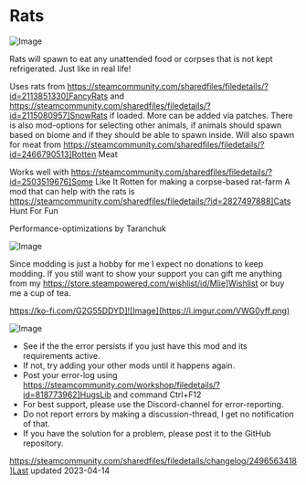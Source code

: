 # Rats

![Image](https://i.imgur.com/iCj5o7O.png)


Rats will spawn to eat any unattended food or corpses that is not kept refrigerated.
Just like in real life!

Uses rats from https://steamcommunity.com/sharedfiles/filedetails/?id=2113851330]FancyRats and https://steamcommunity.com/sharedfiles/filedetails/?id=2115080957]SnowRats if loaded.
More can be added via patches.
There is also mod-options for selecting other animals, if animals should spawn based on biome and if they should be able to spawn inside.
Will also spawn for meat from https://steamcommunity.com/sharedfiles/filedetails/?id=2466790513]Rotten Meat

Works well with https://steamcommunity.com/sharedfiles/filedetails/?id=2503519676]Some Like It Rotten for making a corpse-based rat-farm
A mod that can help with the rats is https://steamcommunity.com/sharedfiles/filedetails/?id=2827497888]Cats Hunt For Fun

Performance-optimizations by Taranchuk
	
![Image](https://i.imgur.com/Ds0rBAD.png)

Since modding is just a hobby for me I expect no donations to keep modding. If you still want to show your support you can gift me anything from my https://store.steampowered.com/wishlist/id/Mlie]Wishlist or buy me a cup of tea.

https://ko-fi.com/G2G55DDYD]![Image](https://i.imgur.com/VWG0yff.png)


![Image](https://i.imgur.com/5xwDG6H.png)



-  See if the the error persists if you just have this mod and its requirements active.
-  If not, try adding your other mods until it happens again.
-  Post your error-log using https://steamcommunity.com/workshop/filedetails/?id=818773962]HugsLib and command Ctrl+F12
-  For best support, please use the Discord-channel for error-reporting.
-  Do not report errors by making a discussion-thread, I get no notification of that.
-  If you have the solution for a problem, please post it to the GitHub repository.




https://steamcommunity.com/sharedfiles/filedetails/changelog/2496563418]Last updated 2023-04-14

